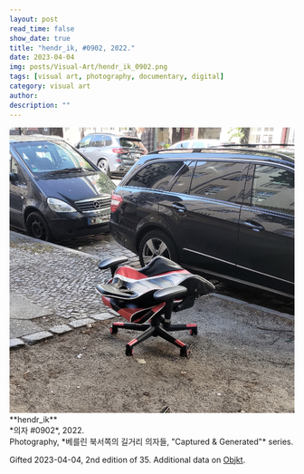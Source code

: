 ```yaml
---
layout: post
read_time: false
show_date: true
title: "hendr_ik, #0902, 2022."
date: 2023-04-04
img: posts/Visual-Art/hendr_ik_0902.png
tags: [visual art, photography, documentary, digital]
category: visual art
author: 
description: ""
---
```


<img src='./assets/img/posts/Visual-Art/hendr_ik_0902.png'>

<br>
**hendr_ik**
<br>*의자 #0902*, 2022.
<br>Photography, *베를린 북서쪽의 길거리 의자들, "Captured & Generated"* series.

 <div class="page-separator"></div>

Gifted 2023-04-04, 2nd edition of 35. Additional data on [Objkt](https://objkt.com/tokens/KT1Gb5qxXmUEE33RU5P8P4nNLjkwhyH44wBt/19).
